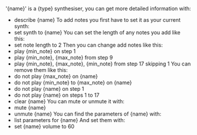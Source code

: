 '{name}' is a {type} synthesiser, you can get more detailed information with:
* describe {name}
To add notes you first have to set it as your current synth:
* set synth to {name}
You can set the length of any notes you add like this:
* set note length to 2
Then you can change add notes like this:
* play {min_note} on step 1
* play {min_note}, {max_note} from step 9
* play {min_note}, {max_note}, {min_note} from step 17 skipping 1
You can remove them like this:
* do not play {max_note} on {name}
* do not play {min_note} to {max_note} on {name}
* do not play {name} on step 1
* do not play {name} on steps 1 to 17
* clear {name}
You can mute or unmute it with:
* mute {name}
* unmute {name}
You can find the parameters of {name} with:
* list parameters for {name}
And set them with:
* set {name} volume to 60
